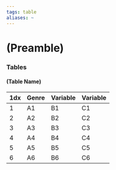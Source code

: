 ```yaml
---
tags: table
aliases: ~
---
```


# (Preamble)

### Tables

#### (Table Name)

|1dx|Genre|Variable|Variable|
|---|-----|--------|--------|
|1|A1|B1|C1|
|2|A2|B2|C2|
|3|A3|B3|C3|
|4|A4|B4|C4|
|5|A5|B5|C5|
|6|A6|B6|C6|
